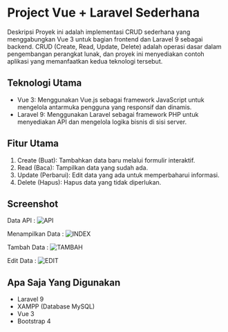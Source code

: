 # Project Vue + Laravel Sederhana

Deskripsi
Proyek ini adalah implementasi CRUD sederhana yang menggabungkan Vue 3 untuk bagian frontend dan Laravel 9 sebagai backend. CRUD (Create, Read, Update, Delete) adalah operasi dasar dalam pengembangan perangkat lunak, dan proyek ini menyediakan contoh aplikasi yang memanfaatkan kedua teknologi tersebut.

## Teknologi Utama

- Vue 3: Menggunakan Vue.js sebagai framework JavaScript untuk mengelola antarmuka pengguna yang responsif dan dinamis.
- Laravel 9: Menggunakan Laravel sebagai framework PHP untuk menyediakan API dan mengelola logika bisnis di sisi server.

## Fitur Utama
1. Create (Buat): Tambahkan data baru melalui formulir interaktif.
2. Read (Baca): Tampilkan data yang sudah ada.
3. Update (Perbarui): Edit data yang ada untuk memperbaharui informasi.
4. Delete (Hapus): Hapus data yang tidak diperlukan.

## Screenshot

Data API :
![API](https://github.com/NCholisM/projectvuevel/assets/57277402/89633232-0d24-4ffd-8730-228539b083e7)

Menampilkan Data :
![INDEX](https://github.com/NCholisM/projectvuevel/assets/57277402/b69588ed-8417-4077-ae0b-e66f4def5e85)

Tambah Data :
![TAMBAH](https://github.com/NCholisM/projectvuevel/assets/57277402/2199ade5-34ca-41f6-8d44-4010de9bd608)

Edit Data :
![EDIT](https://github.com/NCholisM/projectvuevel/assets/57277402/9e929f4c-99e5-4173-8bdf-bbd791ccd5ec)

## Apa Saja Yang Digunakan

- Laravel 9
- XAMPP (Database MySQL)
- Vue 3
- Bootstrap 4
